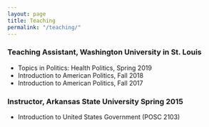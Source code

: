 ```yaml
---
layout: page
title: Teaching
permalink: "/teaching/"
---
```



### Teaching Assistant, Washington University in St. Louis
* Topics in Politics: Health Politics, Spring 2019
* Introduction to American Politics, Fall 2018
* Introduction to American Politics, Fall 2017


### Instructor, Arkansas State University Spring 2015
* Introduction to United States Government (POSC 2103)


